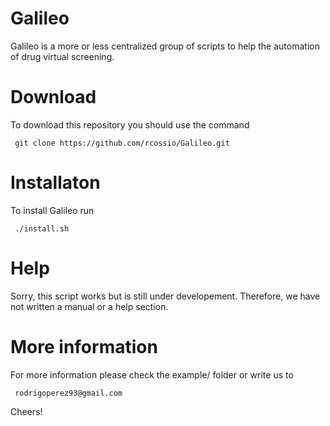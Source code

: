 # Galileo
Galileo is a more or less centralized group of scripts to help the automation
of drug virtual screening. 


# Download
To download this repository you should use the command

     git clone https://github.com/rcossio/Galileo.git


# Installaton
To install Galileo run 

     ./install.sh


# Help
Sorry, this script works but is still under developement. Therefore, we have not written
a manual or a help section.


# More information
For more information please check the example/ folder or write us to 

     rodrigoperez93@gmail.com 

Cheers! 




